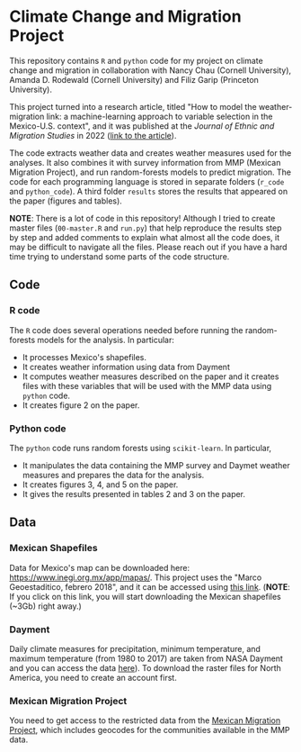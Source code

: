 # Climate Change and Migration Project


This repository contains `R` and `python` code for my project on climate change and migration in collaboration with Nancy Chau (Cornell University), Amanda D. Rodewald (Cornell University) and Filiz Garip (Princeton University). 

This project turned into a research article, titled "How to model the weather-migration link: a machine-learning approach to variable selection in the Mexico-U.S. context", and it was published at the *Journal of Ethnic and Migration Studies* in 2022 ([link to the article](https://doi.org/10.1080/1369183X.2022.2100549)).

The code extracts weather data and creates weather measures used for the analyses. It also combines it with survey information from MMP (Mexican Migration Project), and run random-forests models to predict migration. The code for each programming language is stored in separate folders (`r_code` and `python_code`). A third folder `results` stores the results that appeared on the paper (figures and tables).

**NOTE**: There is a lot of code in this repository! Although I tried to create master files (`00-master.R` and `run.py`) that help reproduce the results step by step and added comments to explain what almost all the code does, it may be difficult to navigate all the files. Please reach out if you have a hard time trying to understand some parts of the code structure. 

## Code

### R code

The `R` code does several operations needed before running the random-forests models for the analysis. In particular:
- It processes Mexico's shapefiles. 
- It creates weather information using data from Dayment
- It computes weather measures described on the paper and it creates files with these variables that will be used with the MMP data using `python` code.
- It creates figure 2 on the paper.

### Python code
The `python` code runs random forests using `scikit-learn`. In particular, 
- It manipulates the data containing the MMP survey and Daymet weather measures and prepares the data for the analysis.
- It creates figures 3, 4, and 5 on the paper.
- It gives the results presented in tables 2 and 3 on the paper.


## Data

### Mexican Shapefiles
Data for Mexico's map can be downloaded here: https://www.inegi.org.mx/app/mapas/. This project uses the "Marco Geoestaditico, febrero 2018", and it can be accessed using [this link](https://www.inegi.org.mx/contenidos/productos/prod_serv/contenidos/espanol/bvinegi/productos/geografia/marcogeo/889463526636_s.zip). (**NOTE**: If you click on this link, you will start downloading the Mexican shapefiles (~3Gb) right away.)

### Dayment
Daily climate measures for precipitation, minimum temperature, and maximum temperature (from 1980 to 2017) are taken from NASA Dayment and you can access the data [here](https://daymet.ornl.gov/)). To download the raster files for North America, you need to create an account first.

### Mexican Migration Project
You need to get access to the restricted data from the [Mexican Migration Project](https://mmp.opr.princeton.edu/), which includes geocodes for the communities available in the MMP data.
